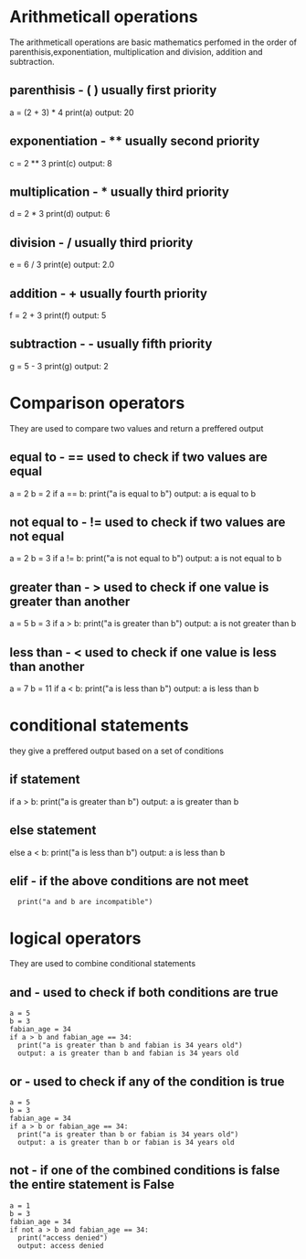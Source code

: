 # Arithmeticall operations
  The arithmeticall operations are basic mathematics perfomed in the order of parenthisis,exponentiation, multiplication and division, addition and subtraction.

## parenthisis - ( )  usually first priority
  a = (2 + 3) * 4
  print(a)
  output: 20

## exponentiation - ** usually second priority
  c = 2 ** 3
  print(c)
  output: 8

## multiplication  - *  usually third priority
  d = 2 * 3
  print(d)
  output: 6

## division - /  usually third priority
   e = 6 / 3
   print(e)
   output: 2.0

## addition - +  usually fourth priority
  f = 2 + 3
  print(f)
  output: 5

## subtraction - -  usually fifth priority
  g = 5 - 3
  print(g)
  output: 2

# Comparison operators
  They are used to compare two values and return a preffered output

## equal to - == used to check if two values are equal
  a = 2
  b = 2
  if a == b:
  print("a is equal to b")
  output: a is equal to b

## not equal to - != used to check if two values are not equal
  a = 2
  b = 3
  if a != b:
  print("a is not equal to b")
  output: a is not equal to b

## greater than - > used to check if one value is greater than another
  a = 5
  b = 3
  if a > b:
  print("a is greater than b")
  output: a is not greater than b

## less than - < used to check if one value is less than another
  a = 7
  b = 11
  if a < b:
  print("a is less than b")
  output: a is less than b

# conditional statements
  they give a preffered output based on a set of conditions

## if statement
  if a > b:
  print("a is greater than b")
  output: a is greater than b

   ## else statement
   else a < b:
    print("a is less than b")
    output: a is less than b
   
   ## elif - if the above conditions are not meet
      print("a and b are incompatible")

# logical operators
 They are used to combine conditional statements

 ## and - used to check if both conditions are true
    a = 5
    b = 3
    fabian_age = 34
    if a > b and fabian_age == 34:
      print("a is greater than b and fabian is 34 years old")
      output: a is greater than b and fabian is 34 years old

## or - used to check if any of the condition is true
    a = 5
    b = 3
    fabian_age = 34
    if a > b or fabian_age == 34:
      print("a is greater than b or fabian is 34 years old")
      output: a is greater than b or fabian is 34 years old

## not - if one of the combined conditions is false the entire statement is False
    a = 1
    b = 3
    fabian_age = 34
    if not a > b and fabian_age == 34:
      print("access denied")
      output: access denied
    







